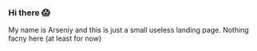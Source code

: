 ### Hi there 😱
My name is Arseniy and this is just a small useless landing page. Nothing facny here (at least for now)
